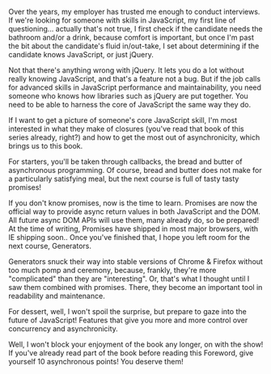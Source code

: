 Over the years, my employer has trusted me enough to conduct interviews. If we're looking for someone with skills in JavaScript, my first line of questioning… actually that's not true, I first check if the candidate needs the bathroom and/or a drink, because comfort is important, but once I'm past the bit about the candidate's fluid in/out-take, I set about determining if the candidate knows JavaScript, or just jQuery.

Not that there's anything wrong with jQuery. It lets you do a lot without really knowing JavaScript, and that's a feature not a bug. But if the job calls for advanced skills in JavaScript performance and maintainability, you need someone who knows how libraries such as jQuery are put together. You need to be able to harness the core of JavaScript the same way they do.

If I want to get a picture of someone's core JavaScript skill, I'm most interested in what they make of closures (you've read that book of this series already, right?) and how to get the most out of asynchronicity, which brings us to this book.

For starters, you'll be taken through callbacks, the bread and butter of asynchronous programming. Of course, bread and butter does not make for a particularly satisfying meal, but the next course is full of tasty tasty promises!

If you don't know promises, now is the time to learn. Promises are now the official way to provide async return values in both JavaScript and the DOM. All future async DOM APIs will use them, many already do, so be prepared! At the time of writing, Promises have shipped in most major browsers, with IE shipping soon.. Once you've finished that, I hope you left room for the next course, Generators. 

Generators snuck their way into stable versions of Chrome & Firefox without too much pomp and ceremony, because, frankly, they're more "complicated" than they are "interesting". Or, that's what I thought until I saw them combined with promises. There, they become an important tool in readability and maintenance.

For dessert, well, I won't spoil the surprise, but prepare to gaze into the future of JavaScript! Features that give you more and more control over concurrency and asynchronicity.

Well, I won't block your enjoyment of the book any longer, on with the show! If you've already read part of the book before reading this Foreword, give yourself 10 asynchronous points! You deserve them!